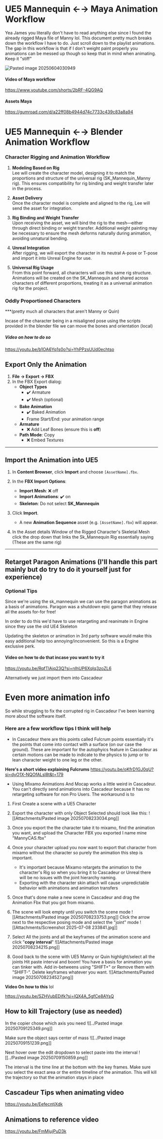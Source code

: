 # UE5 Mannequin ←→ Maya Animation Workflow  

Yea James you literally don't have to read anything else since I found the already rigged Maya file of Manny lol. This document pretty much breaks down the workflow I have to do. Just scroll down to the playlist animations.
The gap in this workflow is that if I don't weight paint properly you animations can be messed up though so keep that in mind when animating. Keep it "stiff"

![Pasted image 20250604030949](Attachments/Pasted%20image%2020250604030949.png)


#### Video of Maya workflow
https://www.youtube.com/shorts/2bRF-4QG9AQ

#### Assets Maya
https://gumroad.com/d/a22ff08b4944d74c7733c439c83a8a94


# UE5 Mannequin ←→ Blender Animation Workflow

### **Character Rigging and Animation Workflow**

1. **Modeling Based on Rig**  
    Lee will create the character model, designing it to match the proportions and structure of the universal rig (SK_Mannequin_Manny rig). This ensures compatibility for rig binding and weight transfer later in the process.
    
2. **Asset Delivery**  
    Once the character model is complete and aligned to the rig, Lee will send the asset for integration.
    
3. **Rig Binding and Weight Transfer**  
    Upon receiving the asset, we will bind the rig to the mesh—either through direct binding or weight transfer. Additional weight painting may be necessary to ensure the mesh deforms naturally during animation, avoiding unnatural bending. 
    
4. **Unreal Integration**  
    After rigging, we will export the character in its neutral A-pose or T-pose and import it into Unreal Engine for use.
    
5. **Universal Rig Usage**  
    From this point forward, all characters will use this same rig structure. Animations will be created on the SK_Mannequin and shared across characters of different proportions, treating it as a universal animation rig for the project.

### Oddly Proportioned Characters 
***(pretty much all characters that aren't Manny or Quin)

Incase of the character being in a misaligned pose using the scripts provided in the blender file we can move the bones and orientation (local) 
##### Video on how to do so
https://youtu.be/b1OA6Yq1s0o?si=YhPPzsUUd0echtso


## Export Only the Animation

1. **File → Export → FBX**  
2. In the FBX Export dialog:
   - **Object Types**  
     - ✔️ Armature  
     - ✔️ Mesh (optional)
   - **Bake Animation**  
     - ✔️ Baked Animation  
     - Frame Start/End: your animation range
   - **Armature**  
     - ❌ Add Leaf Bones (ensure this is **off**)
   - **Path Mode**: Copy  
     - ❌ Embed Textures  


---

## Import the Animation into UE5

1. In **Content Browser**, click **Import** and choose `[AssetName].fbx`.
2. In the **FBX Import Options**:
   - **Import Mesh**: ❌ off  
   - **Import Animations**: ✔️ on  
   - **Skeleton**: Do not select **SK_Mannequin**
3. Click **Import**.  
   - A new **Animation Sequence** asset (e.g. `[AssetName].fbx`) will appear.

4. In the Asset details Window of the Rigged Character's Skeletal Mesh
	    click the drop down that links the Sk_Mannequin Rig essentially saying (These are the same rig)

---

## Retarget Paragon Animations (I'll handle this part mainly but do try to do it yourself just for experience)

### Optional Tips

Since we're using the sk_mannequin we can use the paragon animations as a basis of animations. Paragon was a shutdown epic game that they release all the assets for-for free!

In order to do this we'd have to use retargeting and reanimate in Engine since they use the old UE4 Skeleton 

Updating the skeleton or animation in 3rd party software would make this easy additional help too annoying/inconvenient. So this is a Engine exclusive perk.

#### Video on how to do that incase you want to try it
https://youtu.be/RqfTlAiq23Q?si=nIhUP6XqIq3zoZL6

Alternatively we just import them into Cascadeur



# Even more animation info 

So while struggling to fix the corrupted rig in Cascadeur I've been learning more about the software itself. 

### Here are a few workflow tips I think will help

- In Cascadeur there are this points called Fulcrum points essentially it's the points that come into contact with a surface (on our case the ground). These are important for the autophyics feature in Cascadeur as certain motions can be made to indicate to the physics to jump or to lean character weight to one leg or the other.

**Here's a short video explaining Fulcrums**
https://youtu.be/oKfrD1GJ0qU?si=dyO1X-NQOfALsI8t&t=179

- Using Mixamo Animations And Mocap works a little weird in Cascadeur. You can't directly send animations into Cascadeur because It has no retargeting software for non Pro Users. The workaround is to 
1. First Create a scene with a UE5 Character
2. Export the character with only Object Selected should look like this:
   ![[Attachments/Pasted image 20250708233034.png]]
3. Once you export the the character take it to mixamo, find the animation you want, and upload the Character FBX you exported I name mine "MannyCAS.fbx"
4. Once your character upload you now want to export that character from mixamo without the character so purely the animation this step is important.
	- It's important because Mixamo retargets the animation to the character's Rig so when you bring it to Cascadeur or Unreal there will be no issues with the joint hierarchy naming. 
	- Exporting with the character skin attach will cause unpredictable behavior with animations and animation transfers 
5. Once that's done make a new scene in Cascadeur and drag the Animation Fbx that you got from mixamo. 
6. The scene will look empty until you switch the scene mode
![[Attachments/Pasted image 20250708233753.png]]
Click the arrow next to the respective posing mode and select the "joint" mode
![[Attachments/Screenshot 2025-07-08 233841.jpg]]

7. Select All the joints and all the keyframes of the animation scene and click "**copy interval**" 
![[Attachments/Pasted image 20250708234215.png]]

8. Good back to the scene with UE5 Manny or Quin highlight/select all the joints Hit paste interval and boom! You have a basis for animation you can tinker with. Add in-betweens using "SHIFT+" or Remove them with "SHIFT-". Delete keyframes whatever you want. 
![[Attachments/Pasted image 20250708234527.png]]

**Video On how to this** lol

https://youtu.be/SZHVubEDifk?si=lQX4A_5gfCe8AYsQ


## How to kill Trajectory (use as needed)

In the copier chose which axis you need
![[../Pasted image 20250709125349.png]]

Make sure the object says center of mass 
![[../Pasted image 20250709151239.png]]

Next hover over the edit dropdown to select paste into the interval 
![[../Pasted image 20250709150859.png]]

The interval is the time line at the bottom with the key frames. Make sure you select the exact area or the entire timeline of the animation. 
This will kill the trajectory so that the animation stays in place 


## Cascadeur Tips when animating video

https://youtu.be/EefecntjXdk

## Animations to reference video

https://youtu.be/FmMjujPuD3k